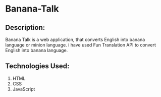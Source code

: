 # Banana-Talk
## Description:
Banana Talk is a web application, that converts English into banana language or minion language. i have used Fun Translation API to convert English into banana language.

## Technologies Used:
 1. HTML
 2. CSS 
 3. JavaScript
